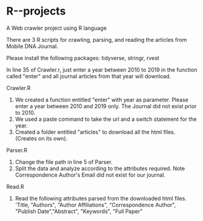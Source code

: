 # R--projects
A Web crawler project using R language

There are 3 R scripts for crawling, parsing, and reading the articles from Mobile DNA Journal.

Please install the following packages: tidyverse, stringr, rvest

In line 35 of Crawler.r, just enter a year between 2010 to 2019 in the function called "enter" and all journal articles from that year 
will download.

Crawler.R
1) We created a function entitled "enter" with year as parameter. Please enter a year between 2010 and 2019 only. 
   The Journal did not exist prior to 2010.
2) We used a paste command to take the url and a switch statement for the year.
3) Created a folder entitled "articles" to download all the html files. (Creates on its own).

Parser.R
1) Change the file path in line 5 of Parser.
2) Split the data and analyze according to the attributes required. Note Correspondence Author's Email did not exist for our journal.

Read.R
1) Read the following attributes parsed from the downloaded html files.
'Title, "Authors", "Author Affiliations", "Correspondence Author", "Publish Date","Abstract", "Keywords", "Full Paper"


